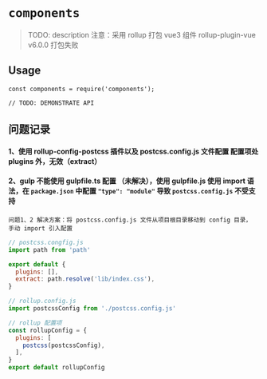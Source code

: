 # `components`

> TODO: description
> 注意：采用 rollup 打包 vue3 组件 rollup-plugin-vue v6.0.0 打包失败

## Usage

```
const components = require('components');

// TODO: DEMONSTRATE API
```

## 问题记录

#### 1、使用 rollup-config-postcss 插件以及 postcss.config.js 文件配置 配置项处 plugins 外，无效（extract）
    
#### 2、gulp 不能使用 gulpfile.ts 配置 （未解决），使用 gulpfile.js 使用 import 语法，在 `package.json` 中配置 `"type": "module"` 导致 `postcss.config.js` 不受支持
        
    问题1、2 解决方案：将 postcss.config.js 文件从项目根目录移动到 config 目录， 手动 import 引入配置

```js
// postcss.congfig.js
import path from 'path'

export default {
  plugins: [],
  extract: path.resolve('lib/index.css'),
}

// rollup.config.js
import postcssConfig from './postcss.config.js'

// rollup 配置项
const rollupConfig = {
  plugins: [
    postcss(postcssConfig),
  ],
}
export default rollupConfig
```
